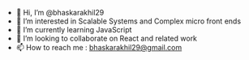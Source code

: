 - 👋 Hi, I’m @bhaskarakhil29
- 👀 I’m interested in Scalable Systems and Complex micro front ends 
- 🌱 I’m currently learning JavaScript
- 💞️ I’m looking to collaborate on React and related work
- 📫 How to reach me : bhaskarakhil29@gmail.com

<!---
bhaskarakhil29/bhaskarakhil29 is a ✨ special ✨ repository because its `README.md` (this file) appears on your GitHub profile.
You can click the Preview link to take a look at your changes.
--->
